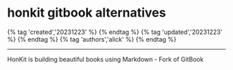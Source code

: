 # honkit gitbook alternatives

{% tag 'created','20231223' %} {% endtag %} {% tag 'updated','20231223' %} {% endtag %} {% tag 'authors','alick' %} {% endtag %}

---

HonKit is building beautiful books using Markdown - Fork of GitBook